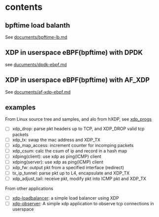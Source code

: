 # contents

## bpftime load balanth

See [documents/bpftime-lb.md](documents/bpftime-lb.md)

## XDP in userspace eBPF(bpftime) with DPDK

see [ducuments/dpdk-ebpf.md](documents/dpdk-ebpf.md)

## XDP in userspace eBPF(bpftime) with AF_XDP

See [documents/af-xdp-ebpf.md](documents/af-xdp-ebpf.md)

## examples

From Linux source tree and samples, and alo from hXDP, see [xdp_progs](xdp_progs)

- [ ] xdp_drop: parse pkt headers up to TCP, and XDP_DROP valid tcp packets
- [ ] xdp_tx: swap the mac address and XDP_TX
- [ ] xdp_map_access: increment counter for incomping packets
- [ ] xdp_csum: calc the csum of ip and record in a hash map
- [ ] xdping(client): use xdp as ping(ICMP) client
- [ ] xdping(server): use xdp as ping(ICMP) client
- [ ] xdp_fw: output pkt from a specified interface (redirect)
- [ ] tx_ip_tunnel: parse pkt up to L4, encapsulate and XDP_TX
- [ ] xdp_adjust_tail: receive pkt, modify pkt into ICMP pkt and XDP_TX

From other applications

- [ ] [xdp-loadbalancer](xdp-ebpf-new): a simple load balancer using XDP
- [ ] [xdp-observer](https://github.com/hamidrezakhosroabadi/xdp-observer): A simple xdp application to observe tcp connections in userspace
